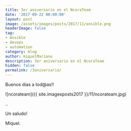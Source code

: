 ```yaml
---
title: 3er aniversario en el NcoraTeam
date: '2017-09-22 00:00:00'
layout: post
image: /assets/images/posts/2017/11/ansible.png
headerImage: false
tag:
- Ansible
- devops
- automation
category: blog
author: miquelMariano
description: 3er aniversario en el NcoraTeam
hidden: false
permalink: /3aniversario/
---
```


Buenos dias a tod@as!!

![ncorateam]({{ site.imagesposts2017 }}/11/ncorateam.jpg)

..


Un saludo!

Miquel.


